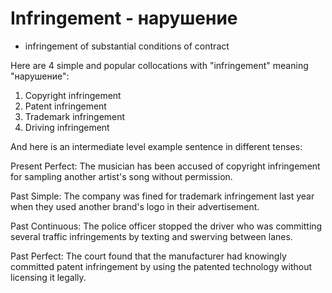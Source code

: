 # Infringement - нарушение

- infringement of substantial conditions of contract

Here are 4 simple and popular collocations with "infringement" meaning "нарушение":

1. Copyright infringement
2. Patent infringement
3. Trademark infringement
4. Driving infringement

And here is an intermediate level example sentence in different tenses:

Present Perfect:
The musician has been accused of copyright infringement for sampling another artist's song without permission.

Past Simple:
The company was fined for trademark infringement last year when they used another brand's logo in their advertisement.

Past Continuous:
The police officer stopped the driver who was committing several traffic infringements by texting and swerving between lanes.

Past Perfect:
The court found that the manufacturer had knowingly committed patent infringement by using the patented technology without licensing it legally.
